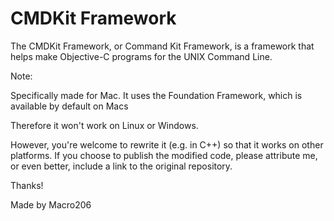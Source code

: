 CMDKit Framework
================

The CMDKit Framework, or Command Kit Framework, is a framework that helps make Objective-C programs for the UNIX Command Line.  




Note:  
  
Specifically made for Mac. It uses the Foundation Framework, which is available by default on Macs

Therefore it won't work on Linux or Windows.

However, you're welcome to rewrite it (e.g. in C++) so that it works on other platforms. If you choose to publish the modified code, please attribute me, or even better, include a link to the original repository.

Thanks!

Made by Macro206
